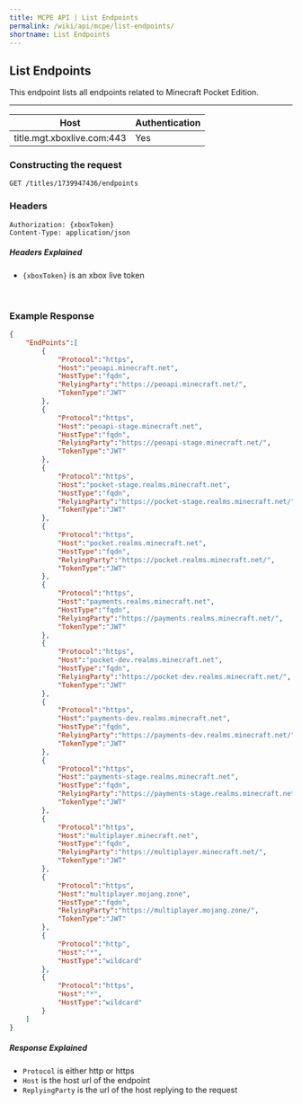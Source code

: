 ```yaml
---
title: MCPE API | List Endpoints
permalink: /wiki/api/mcpe/list-endpoints/
shortname: List Endpoints
---
```

## List Endpoints
This endpoint lists all endpoints related to Minecraft Pocket Edition.

---

|Host|Authentication|
|----|--------------|
|title.mgt.xboxlive.com:443|Yes|
  
### Constructing the request
```
GET /titles/1739947436/endpoints
```
  
### Headers
```http
Authorization: {xboxToken}
Content-Type: application/json
```
  
##### Headers Explained
* `{xboxToken}` is an xbox live token  
  
<br>
  
### Example Response

```json
{
    "EndPoints":[
        {
            "Protocol":"https",
            "Host":"peoapi.minecraft.net",
            "HostType":"fqdn",
            "RelyingParty":"https://peoapi.minecraft.net/",
            "TokenType":"JWT"
        },
        {
            "Protocol":"https",
            "Host":"peoapi-stage.minecraft.net",
            "HostType":"fqdn",
            "RelyingParty":"https://peoapi-stage.minecraft.net/",
            "TokenType":"JWT"
        },
        {
            "Protocol":"https",
            "Host":"pocket-stage.realms.minecraft.net",
            "HostType":"fqdn",
            "RelyingParty":"https://pocket-stage.realms.minecraft.net/",
            "TokenType":"JWT"
        },
        {
            "Protocol":"https",
            "Host":"pocket.realms.minecraft.net",
            "HostType":"fqdn",
            "RelyingParty":"https://pocket.realms.minecraft.net/",
            "TokenType":"JWT"
        },
        {
            "Protocol":"https",
            "Host":"payments.realms.minecraft.net",
            "HostType":"fqdn",
            "RelyingParty":"https://payments.realms.minecraft.net/",
            "TokenType":"JWT"
        },
        {
            "Protocol":"https",
            "Host":"pocket-dev.realms.minecraft.net",
            "HostType":"fqdn",
            "RelyingParty":"https://pocket-dev.realms.minecraft.net/",
            "TokenType":"JWT"
        },
        {
            "Protocol":"https",
            "Host":"payments-dev.realms.minecraft.net",
            "HostType":"fqdn",
            "RelyingParty":"https://payments-dev.realms.minecraft.net/",
            "TokenType":"JWT"
        },
        {
            "Protocol":"https",
            "Host":"payments-stage.realms.minecraft.net",
            "HostType":"fqdn",
            "RelyingParty":"https://payments-stage.realms.minecraft.net/",
            "TokenType":"JWT"
        },
        {
            "Protocol":"https",
            "Host":"multiplayer.minecraft.net",
            "HostType":"fqdn",
            "RelyingParty":"https://multiplayer.minecraft.net/",
            "TokenType":"JWT"
        },
        {
            "Protocol":"https",
            "Host":"multiplayer.mojang.zone",
            "HostType":"fqdn",
            "RelyingParty":"https://multiplayer.mojang.zone/",
            "TokenType":"JWT"
        },
        {
            "Protocol":"http",
            "Host":"*",
            "HostType":"wildcard"
        },
        {
            "Protocol":"https",
            "Host":"*",
            "HostType":"wildcard"
        }
    ]
}
```
  
##### Response Explained
* `Protocol` is either http or https  
* `Host` is the host url of the endpoint  
* `ReplyingParty` is the url of the host replying to the request  
